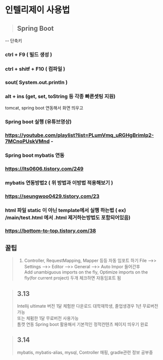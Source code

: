 # 인텔리제이 사용법 
> ## Spring Boot

-- 단축키

### ctrl + F9  ( 빌드 생성 )

### ctrl + shitf + F10 ( 컴파일 )

### sout( System.out.println )

### alt + ins (get, set, toString 등 각종 빠른셋팅 지원)



tomcat, spring boot 연동해서 화면 띄우고   
    
    
### Spring boot 실행 (유튜브영상)
### https://youtube.com/playlist?list=PLumVmq_uRGHgBrimIp2-7MCnoPUskVMnd - 
    
### Spring boot mybatis 연동 
### https://lts0606.tistory.com/249  
    
### mybatis 연동방법2 ( 위 방법과 이방법 적용해보기 )
### https://seungwoo0429.tistory.com/23
    
### html 파일 static 이 아닌 template에서 실행 하는법 ( ex) /main/test.html 에서 .html 제거하는방법도 포함되어있음)
### https://bottom-to-top.tistory.com/38
   
   
   
## 꿀팁
> 1. Controller, RequestMapping, Mapper 등등 자동 임포트 하기
> File –>> Settings –>> Editor –>> General –>> Auto Impor 들어간후   
> Add unambiguous imports on the fly, Optimize imports on the fly(for current project)  두개 체크하면 자동임포트 됨 
> 
> 
   
   
> ## 3.13 
> Intellij ultimate 버전 1달 체험판 다운로드
> 대학재학생, 졸업생경우 1년 무료버전 가능   
> 또는 체펌한 1달 무료버전 사용가능   
> 톰캣 연동 Spring boot 활용해서 기본적인 정적컨텐츠 페이지 띄우기 완료   
    
> ## 3.14
> mybatis, mybatis-alias, mysql, Controller 매핑, gradle관련 정보 공부중
